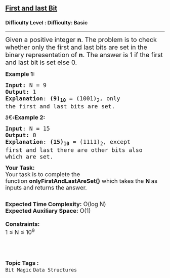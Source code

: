 <h2><a href="https://www.geeksforgeeks.org/problems/first-and-last-bit2357/1">First and last Bit</a></h2><h3>Difficulty Level : Difficulty: Basic</h3><hr><div class="problems_problem_content__Xm_eO"><p><span style="font-size:20px">Given a positive integer&nbsp;<strong>n</strong>. The problem is to check whether only the first and last bits are set in the binary representation of&nbsp;<strong>n</strong>. The answer&nbsp;is 1 if the first and last bit is set else 0.</span></p>

<p><span style="font-size:18px"><strong>Example 1:</strong></span></p>

<pre><span style="font-size:18px"><strong>Input: </strong>N = 9
<strong>Output:</strong> 1
<strong>Explanation</strong>: <strong>(9)<sub>10</sub></strong> = (1001)<sub>2</sub>, only 
the first and last bits are set.</span></pre>

<p><span style="font-size:18px">â€‹<strong>Example 2:</strong></span></p>

<pre><span style="font-size:18px"><strong>Input</strong>: N = 15
<strong>Output:</strong> 0
<strong>Explanation</strong>: <strong>(15)<sub>10</sub></strong> = (1111)<sub>2</sub>, except 
first and last there are other bits also
which are set.</span></pre>

<p><span style="font-size:18px"><strong>Your Task:&nbsp;&nbsp;</strong><br>
Your task is to complete the function&nbsp;<strong>onlyFirstAndLastAreSet()</strong>&nbsp;which takes the&nbsp;<strong>N</strong><strong>&nbsp;</strong>as inputs and returns the answer.</span></p>

<p><br>
<span style="font-size:18px"><strong>Expected Time Complexity:</strong>&nbsp;O(log N)<br>
<strong>Expected Auxiliary Space:</strong>&nbsp;O(1)<br>
<br>
<strong>Constraints:</strong><br>
1 ≤ N ≤ 10<sup>9</sup></span></p>

<p>&nbsp;</p>
</div><br><p><span style=font-size:18px><strong>Topic Tags : </strong><br><code>Bit Magic</code>&nbsp;<code>Data Structures</code>&nbsp;